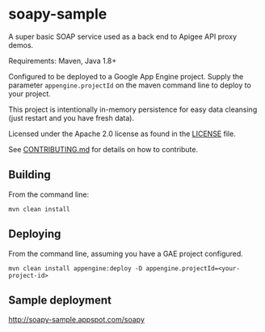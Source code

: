 # soapy-sample

A super basic SOAP service used as a back end to Apigee API proxy demos.

Requirements: Maven, Java 1.8+

Configured to be deployed to a Google App Engine project.  Supply the parameter `appengine.projectId`
on the maven command line to deploy to your project.

This project is intentionally in-memory persistence for easy data cleansing (just restart and you have fresh data).

Licensed under the Apache 2.0 license as found in the [LICENSE] file.

See [CONTRIBUTING.md] for details on how to contribute.

[CONTRIBUTING.md]: CONTRIBUTING.md
[LICENSE]: LICENSE

## Building

From the command line:

```
mvn clean install
```

## Deploying

From the command line, assuming you have a GAE project configured.

```
mvn clean install appengine:deploy -D appengine.projectId=<your-project-id>
```

## Sample deployment

http://soapy-sample.appspot.com/soapy
